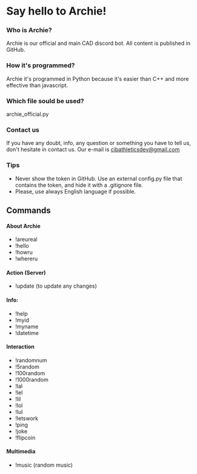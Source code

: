 # Say hello to Archie!
### Who is Archie?
Archie is our official and main CAD discord bot. All content is published in GitHub.
### How it's programmed?
Archie it's programmed in Python because it's easier than C++ and more effective than javascript.
### Which file sould be used?
archie_official.py
### Contact us
If you have any doubt, info, any question or something you have to tell us, don't hesitate in contact us. Our e-mail is cibathleticsdev@gmail.com
### Tips
   - Never show the token in GitHub. Use an external config.py file that contains the token, and hide it with a .gitignore file.
   - Please, use always English language if possible.

## Commands
#### About Archie
   - !areureal
   - !hello
   - !howru
   - !whereru

#### Action (Server)
   - !update (to update any changes)

#### Info:
   - !help
   - !myid
   - !myname
   - !datetime

#### Interaction
   - !randomnum
   - !5random
   - !100random
   - !1000random
   - !lal
   - !lel
   - !lil
   - !lol
   - !lul
   - !letswork
   - !ping
   - !joke
   - !flipcoin

#### Multimedia
   - !music (random music)
